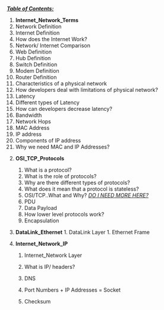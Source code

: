 <u>***Table of Contents:***</u>



1.  **Internet_Network_Terms** 
   1. Network Definition
   2. Internet Definition
   3. How does the Internet Work?
   4. Network/ Internet Comparison
   5. Web Definition
   6. Hub Definition
   7. Switch Definition
   8. Modem Definition
   9. Router Definition
   10. Characteristics of a physical network
   11. How developers deal with limitations of physical network?
   12. Latency
   13. Different types of Latency
   14. How can developers decrease latency?
   15. Bandwidth
   16. Network Hops
   17. MAC Address
   18. IP address
   19. Components of IP address
   20. Why we need MAC and IP Addresses?



2) **OSI_TCP_Protocols**

   1) What is a protocol?
   2) What is the role of protocols?
   3) Why are there different types of protocols?
   4) What does it mean that a protocol is stateless?
   5) OSI/TCP..What and Why?      <u>*DO I NEED MORE HERE?*</u>
   6) PDU
   7) Data Payload
   8) How lower level protocols work?
   9) Encapsulation

   

3. **DataLink_Ethernet**
   		1. DataLink Layer
   		1. Ethernet Frame



4. **Internet_Network_IP**

   1. Internet_Network Layer

   2. What is IP/ headers?

   3. DNS

   4. Port Numbers + IP Addresses = Socket

   5. Checksum

      